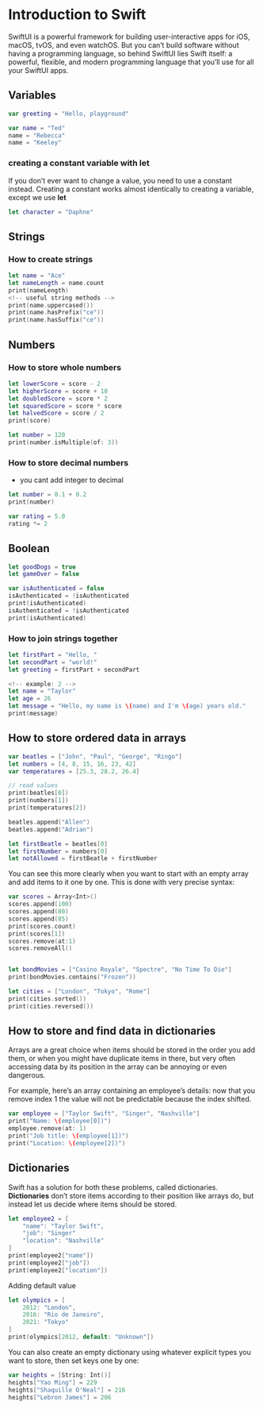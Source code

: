 # Introduction to Swift

SwiftUI is a powerful framework for building user-interactive apps for iOS, macOS, tvOS, and even watchOS. But you can’t build software without having a programming language, so behind SwiftUI lies Swift itself: a powerful, flexible, and modern programming language that you’ll use for all your SwiftUI apps.


## Variables 
```swift
var greeting = "Hello, playground"

var name = "Ted"
name = "Rebecca"
name = "Keeley"
```

### creating a constant variable with let
If you don’t ever want to change a value, you need to use a constant instead. Creating a constant works almost identically to creating a variable, except we use **let**
```swift
let character = "Daphne"
```

## Strings
### How to create strings
```swift
let name = "Ace"
let nameLength = name.count
print(nameLength)
<!-- useful string methods -->
print(name.uppercased())
print(name.hasPrefix("ce"))
print(name.hasSuffix("ce"))

```
## Numbers
### How to store whole numbers
```swift
let lowerScore = score - 2
let higherScore = score + 10
let doubledScore = score * 2
let squaredScore = score * score
let halvedScore = score / 2
print(score)

let number = 120
print(number.isMultiple(of: 3))
```

### How to store decimal numbers
- you cant add integer to decimal
```swift
let number = 0.1 + 0.2
print(number)

var rating = 5.0
rating *= 2
```


## Boolean
```swift 
let goodDogs = true
let gameOver = false

var isAuthenticated = false
isAuthenticated = !isAuthenticated
print(isAuthenticated)
isAuthenticated = !isAuthenticated
print(isAuthenticated)
```

### How to join strings together

```swift
let firstPart = "Hello, "
let secondPart = "world!"
let greeting = firstPart + secondPart

<!-- example: 2 -->
let name = "Taylor"
let age = 26
let message = "Hello, my name is \(name) and I'm \(age) years old."
print(message)
```

## How to store ordered data in arrays

```swift
var beatles = ["John", "Paul", "George", "Ringo"]
let numbers = [4, 8, 15, 16, 23, 42]
var temperatures = [25.3, 28.2, 26.4]

// read values
print(beatles[0])
print(numbers[1])
print(temperatures[2])

beatles.append("Allen")
beatles.append("Adrian")

let firstBeatle = beatles[0]
let firstNumber = numbers[0]
let notAllowed = firstBeatle + firstNumber
```
You can see this more clearly when you want to start with an empty array and add items to it one by one. This is done with very precise syntax:

```swift
var scores = Array<Int>()
scores.append(100)
scores.append(80)
scores.append(85)
print(scores.count)
print(scores[1])
scores.remove(at:1)
scores.removeAll()


let bondMovies = ["Casino Royale", "Spectre", "No Time To Die"]
print(bondMovies.contains("Frozen"))

let cities = ["London", "Tokyo", "Rome"]
print(cities.sorted())
print(cities.reversed())
```

## How to store and find data in dictionaries
Arrays are a great choice when items should be stored in the order you add them, or when you might have duplicate items in there, but very often accessing data by its position in the array can be annoying or even dangerous.

For example, here’s an array containing an employee’s details:
now that you remove index 1 the value will not be predictable because the index shifted.
```swift
var employee = ["Taylor Swift", "Singer", "Nashville"]
print("Name: \(employee[0])")
employee.remove(at: 1)
print("Job title: \(employee[1])")
print("Location: \(employee[2])")
```

## Dictionaries
Swift has a solution for both these problems, called dictionaries. **Dictionaries** don’t store items according to their position like arrays do, but instead let us decide where items should be stored.

```swift
let employee2 = [
    "name": "Taylor Swift",
    "job": "Singer"
    "location": "Nashville"
]
print(employee2["name"])
print(employee2["job"])
print(employee2["location"])
```
Adding default value
```swift
let olympics = [
    2012: "London",
    2016: "Rio de Janeiro",
    2021: "Tokyo"
]
print(olympics[2012, default: "Unknown"])
```

You can also create an empty dictionary using whatever explicit types you want to store, then set keys one by one:
```swift
var heights = [String: Int()]
heights["Yao Ming"] = 229
heights["Shaquille O'Neal"] = 216
heights["Lebron James"] = 206
```